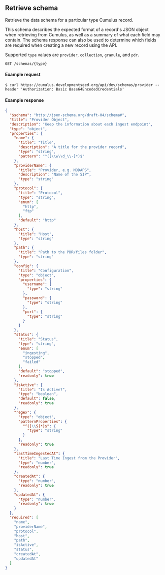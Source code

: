 ## Retrieve schema

Retrieve the data schema for a particular type Cumulus record.

This schema describes the expected format of a record's JSON object when retrieving from Cumulus, as well as a summary of what each field may contain. The schema response can also be used to determine which fields are required when creating a new record using the API.

Supported `type` values are `provider`, `collection`, `granule`, and `pdr`.

```endpoint
GET /schemas/{type}
```

#### Example request

```curl
$ curl https://cumulus.developmentseed.org/api/dev/schemas/provider --header 'Authorization: Basic Base64EncodedCredentials'
```

#### Example response

```json
{
  "$schema": "http://json-schema.org/draft-04/schema#",
  "title": "Provider Object",
  "description": "Keep the information about each ingest endpoint",
  "type": "object",
  "properties": {
    "name": {
      "title": "Title",
      "description": "A title for the provider record",
      "type": "string",
      "pattern": "^([\\w\\d_\\-]*)$"
    },
    "providerName": {
      "title": "Provider, e.g. MODAPS",
      "description": "Name of the SIP",
      "type": "string"
    },
    "protocol": {
      "title": "Protocol",
      "type": "string",
      "enum": [
        "http",
        "ftp"
      ],
      "default": "http"
    },
    "host": {
      "title": "Host",
      "type": "string"
    },
    "path": {
      "title": "Path to the PDR/files folder",
      "type": "string"
    },
    "config": {
      "title": "Configuration",
      "type": "object",
      "properties": {
        "username": {
          "type": "string"
        },
        "password": {
          "type": "string"
        },
        "port": {
          "type": "string"
        }
      }
    },
    "status": {
      "title": "Status",
      "type": "string",
      "enum": [
        "ingesting",
        "stopped",
        "failed"
      ],
      "default": "stopped",
      "readonly": true
    },
    "isActive": {
      "title": "Is Active?",
      "type": "boolean",
      "default": false,
      "readonly": true
    },
    "regex": {
      "type": "object",
      "patternProperties": {
        "^([\\S]*)$": {
          "type": "string"
        }
      },
      "readonly": true
    },
    "lastTimeIngestedAt": {
      "title": "Last Time Ingest from the Provider",
      "type": "number",
      "readonly": true
    },
    "createdAt": {
      "type": "number",
      "readonly": true
    },
    "updatedAt": {
      "type": "number",
      "readonly": true
    }
  },
  "required": [
    "name",
    "providerName",
    "protocol",
    "host",
    "path",
    "isActive",
    "status",
    "createdAt",
    "updatedAt"
  ]
}
```
